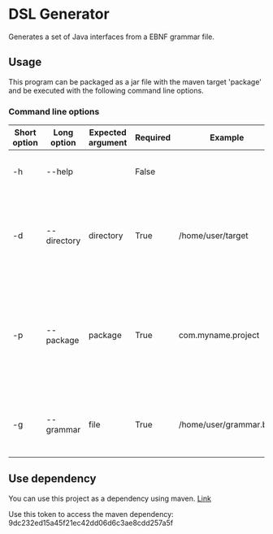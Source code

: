 # DSL Generator
Generates a set of Java interfaces from a EBNF grammar file.

## Usage
This program can be packaged as a jar file with the maven target 'package' and be executed with the following command line options.

### Command line options
Short option | Long option | Expected argument | Required | Example | Description
-------------|-------------|-------------------|----------|---------|------------
-h        | --help      |                   | False |                        | Prints help screen with command line options.
-d        | --directory | directory         | True  | /home/user/target      | Target directory in that the package folder and interfaces will be saved.
-p        | --package   | package           | True  | com.myname.project     | Java package in that the interfaces will be located (a subdirectory will be created in the output directory).
-g        | --grammar   | file              | True  | /home/user/grammar.bnf | EBNF grammar in text file to generate interfaces from.

## Use dependency
You can use this project as a dependency using maven. [Link](https://github.com/etgramli/AntlrTest/packages)

Use this token to access the maven dependency: 9dc232ed15a45f21ec42dd06d6c3ae8cdd257a5f
